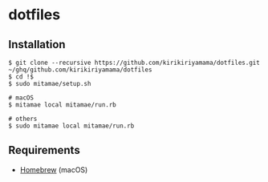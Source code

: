 # dotfiles

## Installation

```
$ git clone --recursive https://github.com/kirikiriyamama/dotfiles.git ~/ghq/github.com/kirikiriyamama/dotfiles
$ cd !$
$ sudo mitamae/setup.sh

# macOS
$ mitamae local mitamae/run.rb

# others
$ sudo mitamae local mitamae/run.rb
```

## Requirements

- [Homebrew](https://brew.sh/) (macOS)
